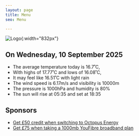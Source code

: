 ```yaml
---
layout: page
title: Menu
seo: Menu

---
```


![Logo](/images/logo.jpg){:width="832px"}

<!-- weather_marker starts -->
## On Wednesday, 10 September 2025

- The average temperature today is 16.7˚C,
- With highs of 17.77˚C and lows of 16.08˚C,
- It may feel like 16.51˚C with light rain
- The wind speed is 6.17m/s and visibility is 10000m
- The pressure is 1000hPa and humidity is 80%
- The sun will rise at 05:35 and set at 18:35

<!-- weather_marker ends -->

## Sponsors

- [Get £50 credit when switching to Octopus Energy](https://bit.ly/3oD1nnS)
- [Get £75 when taking a 1000mb YouFibre broadband plan](https://aklam.io/91zWhU?)
